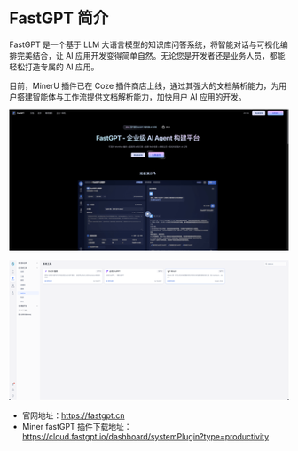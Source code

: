 # FastGPT  简介

FastGPT 是一个基于 LLM 大语言模型的知识库问答系统，将智能对话与可视化编排完美结合，让 AI 应用开发变得简单自然。无论您是开发者还是业务人员，都能轻松打造专属的 AI 应用。

目前，MinerU 插件已在 Coze 插件商店上线，通过其强大的文档解析能力，为用户搭建智能体与工作流提供文档解析能力，加快用户 AI 应用的开发。


![img](../../../assets/images/FastGPT_01.png)

![img](../../../assets/images/FastGPT_02.png)

- 官网地址：https://fastgpt.cn
- Miner fastGPT 插件下载地址：https://cloud.fastgpt.io/dashboard/systemPlugin?type=productivity